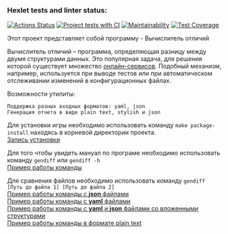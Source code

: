 ### Hexlet tests and linter status:
[![Actions Status](https://github.com/ReYaNOW/python-project-50/workflows/hexlet-check/badge.svg)](https://github.com/ReYaNOW/python-project-50/actions) [![Project tests with CI](https://github.com/ReYaNOW/python-project-50/actions/workflows/action_tests.yml/badge.svg)](https://github.com/ReYaNOW/python-project-50/actions/workflows/action_tests.yml) [![Maintainability](https://api.codeclimate.com/v1/badges/f3344950f20704d22db6/maintainability)](https://codeclimate.com/github/ReYaNOW/python-project-50/maintainability) [![Test Coverage](https://api.codeclimate.com/v1/badges/f3344950f20704d22db6/test_coverage)](https://codeclimate.com/github/ReYaNOW/python-project-50/test_coverage)

Этот проект представляет собой программу - Вычислитель отличий

Вычислитель отличий – программа, определяющая разницу между двумя структурами данных. Это популярная задача, для решения которой существует множество [онлайн-сервисов](http://www.jsondiff.com/). Подобный механизм, например, используется при выводе тестов или при автоматическом отслеживании изменений в конфигурационных файлах.

Возможности утилиты:

    Поддержка разных входных форматов: yaml, json
    Генерация отчета в виде plain text, stylish и json


Для установки игры необходимо использовать команду ```make package-install``` находясь в корневой директории проекта.  
[Запись установки](https://asciinema.org/a/572985)  

Для того чтобы увидеть мануал по програме необходимо использовать команду ```gendiff``` или ```gendiff -h```  
[Пример работы команды](https://asciinema.org/a/572988) 

Для сравнения файлов необходимо использовать команду ```gendiff [Путь до файла 1] [Путь до файла 2]```  
[Пример работы команды c **json** файлами](https://asciinema.org/a/572987)  
[Пример работы команды с **yaml** файлами](https://asciinema.org/a/573331)  
[Пример работы команды с **yaml** и **json** файлами со вложенными структурами](https://asciinema.org/a/577785)  
[Пример работы команды в формате plain text](https://asciinema.org/a/577804) 

